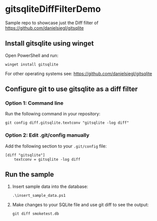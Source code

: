 # gitsqliteDiffFilterDemo
Sample repo to showcase just the Diff filter of https://github.com/danielsiegl/gitsqlite

## Install gitsqlite using winget

Open PowerShell and run:

```
winget install gitsqlite
```
For other operating systems see:
https://github.com/danielsiegl/gitsqlite


## Configure git to use gitsqlite as a diff filter

### Option 1: Command line
Run the following command in your repository:

```
git config diff.gitsqlite.textconv "gitsqlite -log diff"
```

### Option 2: Edit .git/config manually
Add the following section to your `.git/config` file:

```
[diff "gitsqlite"]
    textconv = gitsqlite -log diff
```

## Run the sample

1. Insert sample data into the database:
   ```
   .\insert_sample_data.ps1
   ```
2. Make changes to your SQLite file and use git diff to see the output:
   ```
   git diff smoketest.db
   ```
